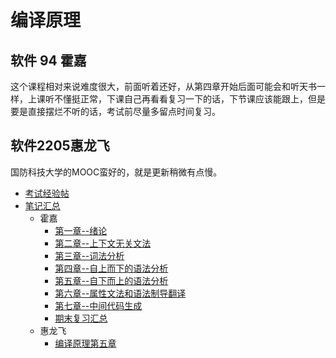 # 编译原理

## 软件 94 霍嘉

这个课程相对来说难度很大，前面听着还好，从第四章开始后面可能会和听天书一样，上课听不懂挺正常，下课自己再看看复习一下的话，下节课应该能跟上，但是要是直接摆烂不听的话，考试前尽量多留点时间复习。

## 软件2205惠龙飞

国防科技大学的MOOC蛮好的，就是更新稍微有点慢。

-   [考试经验帖](docs/课内笔记/大三下/编译原理/考试经验帖.md)
-   [笔记汇总](docs/课内笔记/README.md)
    -   霍嘉
        -   [第一章--绪论](docs/课内笔记/大三下/编译原理/笔记/霍嘉/第一章--绪论.md)
        -   [第二章--上下文无关文法](docs/课内笔记/大三下/编译原理/笔记/霍嘉/第二章--上下文无关文法.md)
        -   [第三章--词法分析](docs/课内笔记/大三下/编译原理/笔记/霍嘉/第三章--词法分析.md)
        -   [第四章--自上而下的语法分析](docs/课内笔记/大三下/编译原理/笔记/霍嘉/第四章--自上而下的语法分析.md)
        -   [第五章--自下而上的语法分析](docs/课内笔记/大三下/编译原理/笔记/霍嘉/第五章--自下而上的语法分析.md)
        -   [第六章--属性文法和语法制导翻译](docs/课内笔记/大三下/编译原理/笔记/霍嘉/第六章--属性文法和语法制导翻译.md)
        -   [第七章--中间代码生成](docs/课内笔记/大三下/编译原理/笔记/霍嘉/第七章--中间代码生成.md)
        -   [期末复习汇总](docs/课内笔记/大三下/编译原理/笔记/霍嘉/概念总结.md)
    -   惠龙飞
        -   [编译原理第五章](docs/课内笔记/大三下/编译原理/笔记/惠龙飞/编译原理第五章.md)
  
